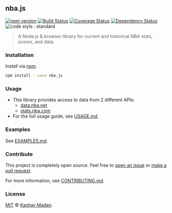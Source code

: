 ## nba.js 

[![npm version](https://badge.fury.io/js/nba.js.svg)](https://badge.fury.io/js/nba.js) [![Build Status](https://travis-ci.org/kshvmdn/nba.js.svg?branch=master)](https://travis-ci.org/kshvmdn/nba.js) [![Coverage Status](https://coveralls.io/repos/github/kshvmdn/nba.js/badge.svg?branch=master)](https://coveralls.io/github/kshvmdn/nba.js?branch=master) [![Dependency Status](https://img.shields.io/david/kshvmdn/nba.js.svg)](https://david-dm.org/kshvmdn/nba.js) ![code style : standard](https://img.shields.io/badge/code%20style-standard-brightgreen.svg)

> A Node.js & browser library for current and historical NBA stats, scores, and data.

### Installation

Install via [npm](https://npmjs.com/packages/nba.js).

```sh
npm install --save nba.js
```

### Usage

- This library provides access to data from 2 different APIs:
  + [data.nba.net](http://data.nba.net)
  + [stats.nba.com](http://stats.nba.com)
- For the full usage guide, see [USAGE.md](docs/USAGE.md).

### Examples

See [EXAMPLES.md](docs/EXAMPLES.md).

### Contribute

This project is completely open source. Feel free to [open an issue](https://github.com/kshvmdn/nba.js/issues) or [make a pull request](https://github.com/kshvmdn/nba.js/pulls). 

For more information, see [CONTRIBUTING.md](docs/CONTRIBUTING.md).

### License

[MIT](./LICENSE) © [Kashav Madan](http://kshvmdn.com).
